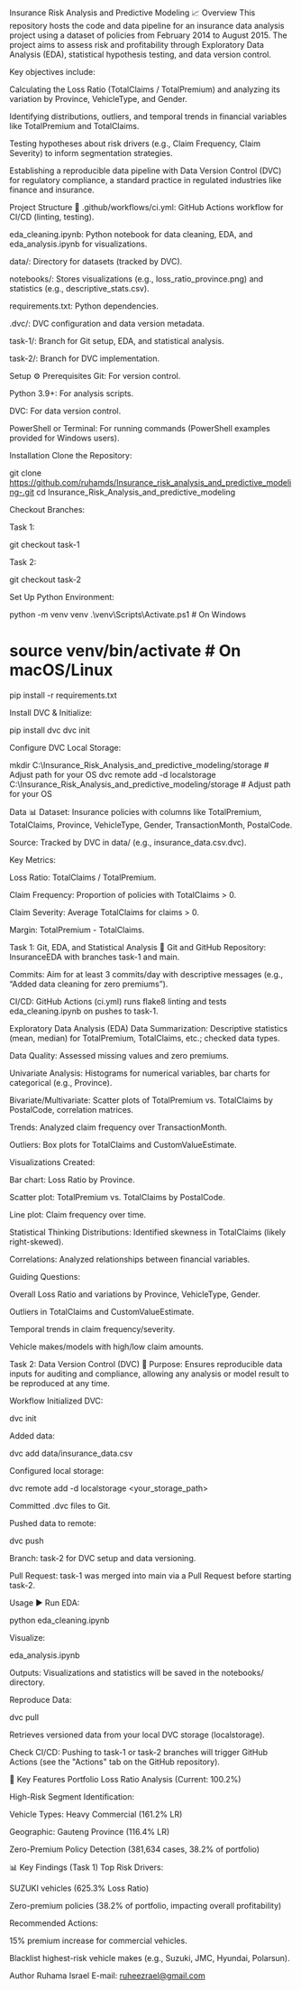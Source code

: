 Insurance Risk Analysis and Predictive Modeling 📈
Overview
This repository hosts the code and data pipeline for an insurance data analysis project using a dataset of policies from February 2014 to August 2015. The project aims to assess risk and profitability through Exploratory Data Analysis (EDA), statistical hypothesis testing, and data version control.

Key objectives include:

Calculating the Loss Ratio (TotalClaims / TotalPremium) and analyzing its variation by Province, VehicleType, and Gender.

Identifying distributions, outliers, and temporal trends in financial variables like TotalPremium and TotalClaims.

Testing hypotheses about risk drivers (e.g., Claim Frequency, Claim Severity) to inform segmentation strategies.

Establishing a reproducible data pipeline with Data Version Control (DVC) for regulatory compliance, a standard practice in regulated industries like finance and insurance.

Project Structure 📁
.github/workflows/ci.yml: GitHub Actions workflow for CI/CD (linting, testing).

eda_cleaning.ipynb: Python notebook for data cleaning, EDA, and eda_analysis.ipynb for visualizations.

data/: Directory for datasets (tracked by DVC).

notebooks/: Stores visualizations (e.g., loss_ratio_province.png) and statistics (e.g., descriptive_stats.csv).

requirements.txt: Python dependencies.

.dvc/: DVC configuration and data version metadata.

task-1/: Branch for Git setup, EDA, and statistical analysis.

task-2/: Branch for DVC implementation.

Setup ⚙️
Prerequisites
Git: For version control.

Python 3.9+: For analysis scripts.

DVC: For data version control.

PowerShell or Terminal: For running commands (PowerShell examples provided for Windows users).

Installation
Clone the Repository:

git clone https://github.com/ruhamds/Insurance_risk_analysis_and_predictive_modeling-.git
cd Insurance_Risk_Analysis_and_predictive_modeling

Checkout Branches:

Task 1:

git checkout task-1

Task 2:

git checkout task-2

Set Up Python Environment:

python -m venv venv
.\venv\Scripts\Activate.ps1 # On Windows
# source venv/bin/activate # On macOS/Linux
pip install -r requirements.txt

Install DVC & Initialize:

pip install dvc
dvc init

Configure DVC Local Storage:

mkdir C:\Insurance_Risk_Analysis_and_predictive_modeling/storage # Adjust path for your OS
dvc remote add -d localstorage C:\Insurance_Risk_Analysis_and_predictive_modeling/storage # Adjust path for your OS

Data 📊
Dataset: Insurance policies with columns like TotalPremium, TotalClaims, Province, VehicleType, Gender, TransactionMonth, PostalCode.

Source: Tracked by DVC in data/ (e.g., insurance_data.csv.dvc).

Key Metrics:

Loss Ratio: TotalClaims / TotalPremium.

Claim Frequency: Proportion of policies with TotalClaims > 0.

Claim Severity: Average TotalClaims for claims > 0.

Margin: TotalPremium - TotalClaims.

Task 1: Git, EDA, and Statistical Analysis 🧠
Git and GitHub
Repository: InsuranceEDA with branches task-1 and main.

Commits: Aim for at least 3 commits/day with descriptive messages (e.g., “Added data cleaning for zero premiums”).

CI/CD: GitHub Actions (ci.yml) runs flake8 linting and tests eda_cleaning.ipynb on pushes to task-1.

Exploratory Data Analysis (EDA)
Data Summarization: Descriptive statistics (mean, median) for TotalPremium, TotalClaims, etc.; checked data types.

Data Quality: Assessed missing values and zero premiums.

Univariate Analysis: Histograms for numerical variables, bar charts for categorical (e.g., Province).

Bivariate/Multivariate: Scatter plots of TotalPremium vs. TotalClaims by PostalCode, correlation matrices.

Trends: Analyzed claim frequency over TransactionMonth.

Outliers: Box plots for TotalClaims and CustomValueEstimate.

Visualizations Created:

Bar chart: Loss Ratio by Province.

Scatter plot: TotalPremium vs. TotalClaims by PostalCode.

Line plot: Claim frequency over time.

Statistical Thinking
Distributions: Identified skewness in TotalClaims (likely right-skewed).

Correlations: Analyzed relationships between financial variables.

Guiding Questions:

Overall Loss Ratio and variations by Province, VehicleType, Gender.

Outliers in TotalClaims and CustomValueEstimate.

Temporal trends in claim frequency/severity.

Vehicle makes/models with high/low claim amounts.

Task 2: Data Version Control (DVC) 💾
Purpose: Ensures reproducible data inputs for auditing and compliance, allowing any analysis or model result to be reproduced at any time.

Workflow
Initialized DVC:

dvc init

Added data:

dvc add data/insurance_data.csv

Configured local storage:

dvc remote add -d localstorage <your_storage_path>

Committed .dvc files to Git.

Pushed data to remote:

dvc push

Branch: task-2 for DVC setup and data versioning.

Pull Request: task-1 was merged into main via a Pull Request before starting task-2.

Usage ▶️
Run EDA:

python eda_cleaning.ipynb

Visualize:

eda_analysis.ipynb

Outputs: Visualizations and statistics will be saved in the notebooks/ directory.

Reproduce Data:

dvc pull

Retrieves versioned data from your local DVC storage (localstorage).

Check CI/CD:
Pushing to task-1 or task-2 branches will trigger GitHub Actions (see the "Actions" tab on the GitHub repository).

🚀 Key Features
Portfolio Loss Ratio Analysis (Current: 100.2%)

High-Risk Segment Identification:

Vehicle Types: Heavy Commercial (161.2% LR)

Geographic: Gauteng Province (116.4% LR)

Zero-Premium Policy Detection (381,634 cases, 38.2% of portfolio)

📊 Key Findings (Task 1)
Top Risk Drivers:

SUZUKI vehicles (625.3% Loss Ratio)

Zero-premium policies (38.2% of portfolio, impacting overall profitability)

Recommended Actions:

15% premium increase for commercial vehicles.

Blacklist highest-risk vehicle makes (e.g., Suzuki, JMC, Hyundai, Polarsun).

Author
Ruhama Israel
E-mail: ruheezrael@gmail.com